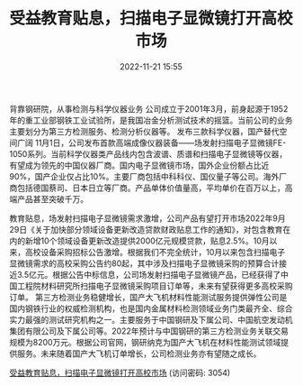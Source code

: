 ﻿---
title: 受益教育贴息，扫描电子显微镜打开高校市场
date: 2022-11-21 15:55
tags:
- 钢研纳克
updated: 
---

背靠钢研院，从事检测与科学仪器业务
公司成立于2001年3月，前身起源于1952年的重工业部钢铁工业试验所，是我国冶金分析测试技术的摇篮。当前公司的业务主要划分为第三方检测服务、检测分析仪器等。
发布三款科学仪器，国产替代空间广阔
11月1日，公司发布首款高端成像仪器装备——场发射扫描电子显微镜FE-1050系列。当前科学仪器类产品线内包含波谱、质谱和扫描电子显微镜等仪器，有望成为领先的中国仪器厂商。国内电子显微镜市场，国外企业份额占比近90%，国产企业仅占比10%。主要厂商包括中科科仪、国仪量子等公司。海外厂商包括德国蔡司、日本日立等厂商。产品单体价值量高，平均单价在百万以上，高端产品甚至突破千万。
<!-- more -->
教育贴息，场发射扫描电子显微镜需求激增，公司产品有望打开市场2022年9月29日《关于加快部分领域设备更新改造贷款财政贴息工作的通知》，对包含教育在内的新增10个领域设备更新改造提供2000亿元规模贷款，贴息2.5%。10月以来，高校设备采购招标公告激增。根据我们不完全统计，10月以来包含扫描电子显微镜需求的高校采购公告约80起，其中涉及扫描电子显微镜采购的预算合计接近3.5亿元。根据公告中标信息，公司场发射扫描电子显微镜产品，已经获得了中国工程院材料研究所扫描电子显微镜采购项目订单等，未来有望获得更多高校采购订单。
第三方检测业务稳健增长，国产大飞机材料性能测试服务提供弹性公司是国内钢铁行业的权威检测机构，也是国内金属材料检测领域业务门类最齐全、综合实力最强的测试研究机构之一。主要服务于中国钢研及下属公司、中国航空发动机集团有限公司及下属公司等。2022年预计与中国钢研的第三方检测业务关联交易规模为8200万元。根据公司官网，钢研纳克为国产大飞机在材料性能测试领域提供服务。未来随着国产大飞机订单增长，公司检测业务亦有望随之成长。

[受益教育贴息，扫描电子显微镜打开高校市场](https://url12.ctfile.com/f/3948612-729647569-3c2320?p=3054)
(访问密码: 3054)
